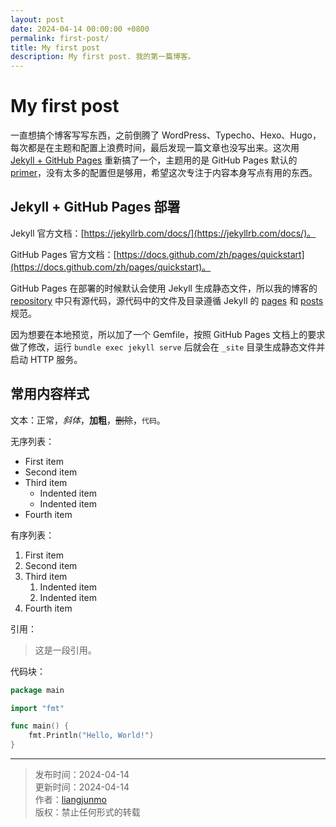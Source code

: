 ```yaml
---
layout: post
date: 2024-04-14 00:00:00 +0800
permalink: first-post/
title: My first post
description: My first post. 我的第一篇博客。
---
```


# My first post

一直想搞个博客写写东西，之前倒腾了 WordPress、Typecho、Hexo、Hugo，每次都是在主题和配置上浪费时间，最后发现一篇文章也没写出来。这次用 [Jekyll + GitHub Pages](https://docs.github.com/zh/pages/quickstart) 重新搞了一个，主题用的是 GitHub Pages 默认的 [primer](https://github.com/pages-themes/primer)，没有太多的配置但是够用，希望这次专注于内容本身写点有用的东西。

## Jekyll + GitHub Pages 部署

Jekyll 官方文档：[https://jekyllrb.com/docs/](https://jekyllrb.com/docs/)。

GitHub Pages 官方文档：[https://docs.github.com/zh/pages/quickstart](https://docs.github.com/zh/pages/quickstart)。

GitHub Pages 在部署的时候默认会使用 Jekyll 生成静态文件，所以我的博客的 [repository](https://github.com/liangjunmo/liangjunmo.github.io) 中只有源代码，源代码中的文件及目录遵循 Jekyll 的 [pages](https://jekyllrb.com/docs/pages/) 和 [posts](https://jekyllrb.com/docs/posts/) 规范。

因为想要在本地预览，所以加了一个 Gemfile，按照 GitHub Pages 文档上的要求做了修改，运行 `bundle exec jekyll serve` 后就会在 `_site` 目录生成静态文件并启动 HTTP 服务。

## 常用内容样式

文本：正常，*斜体*，**加粗**，~~删除~~，`代码`。

无序列表：
* First item
* Second item
* Third item
    * Indented item
    * Indented item
* Fourth item

有序列表：
1. First item
2. Second item
3. Third item
    1. Indented item
    2. Indented item
4. Fourth item

引用：
> 这是一段引用。

代码块：
```go
package main

import "fmt"

func main() {
    fmt.Println("Hello, World!")
}
```

<hr>

> 发布时间：2024-04-14<br>
> 更新时间：2024-04-14<br>
> 作者：[liangjunmo](https://github.com/liangjunmo)<br>
> 版权：禁止任何形式的转载
